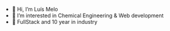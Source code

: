 - 👋 Hi, I’m Luís Melo
- 👀 I’m interested in Chemical Engineering & Web development
- 🌱 FullStack and 10 year in industry

<!---
LFDM-85/LFDM-85 is a ✨ special ✨ repository because its `README.md` (this file) appears on your GitHub profile.
You can click the Preview link to take a look at your changes.
--->
